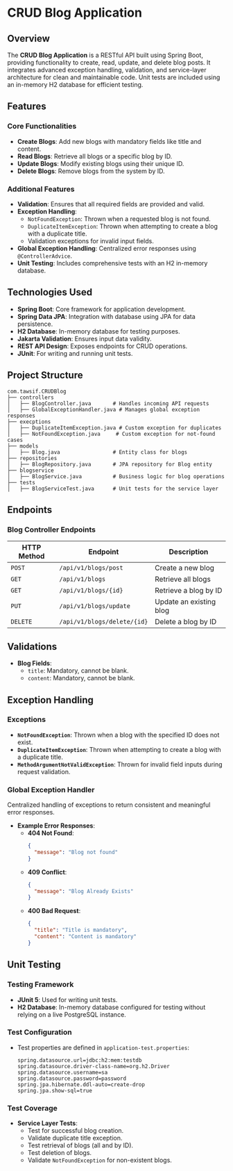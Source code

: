 # CRUD Blog Application

## Overview
The **CRUD Blog Application** is a RESTful API built using Spring Boot, providing functionality to create, read, update, and delete blog posts. It integrates advanced exception handling, validation, and service-layer architecture for clean and maintainable code. Unit tests are included using an in-memory H2 database for efficient testing.

## Features

### Core Functionalities
- **Create Blogs**: Add new blogs with mandatory fields like title and content.
- **Read Blogs**: Retrieve all blogs or a specific blog by ID.
- **Update Blogs**: Modify existing blogs using their unique ID.
- **Delete Blogs**: Remove blogs from the system by ID.

### Additional Features
- **Validation**: Ensures that all required fields are provided and valid.
- **Exception Handling**:
  - `NotFoundException`: Thrown when a requested blog is not found.
  - `DuplicateItemException`: Thrown when attempting to create a blog with a duplicate title.
  - Validation exceptions for invalid input fields.
- **Global Exception Handling**: Centralized error responses using `@ControllerAdvice`.
- **Unit Testing**: Includes comprehensive tests with an H2 in-memory database.

## Technologies Used
- **Spring Boot**: Core framework for application development.
- **Spring Data JPA**: Integration with database using JPA for data persistence.
- **H2 Database**: In-memory database for testing purposes.
- **Jakarta Validation**: Ensures input data validity.
- **REST API Design**: Exposes endpoints for CRUD operations.
- **JUnit**: For writing and running unit tests.

## Project Structure
```
com.tawsif.CRUDBlog
├── controllers
│   ├── BlogController.java       # Handles incoming API requests
│   ├── GlobalExceptionHandler.java # Manages global exception responses
├── execptions
│   ├── DuplicateItemException.java # Custom exception for duplicates
│   ├── NotFoundException.java     # Custom exception for not-found cases
├── models
│   ├── Blog.java                 # Entity class for blogs
├── repositories
│   ├── BlogRepository.java       # JPA repository for Blog entity
├── blogservice
│   ├── BlogService.java          # Business logic for blog operations
├── tests
│   ├── BlogServiceTest.java      # Unit tests for the service layer
```

## Endpoints

### Blog Controller Endpoints
| HTTP Method | Endpoint                 | Description                  |
|-------------|--------------------------|------------------------------|
| `POST`      | `/api/v1/blogs/post`     | Create a new blog            |
| `GET`       | `/api/v1/blogs`          | Retrieve all blogs           |
| `GET`       | `/api/v1/blogs/{id}`     | Retrieve a blog by ID        |
| `PUT`       | `/api/v1/blogs/update`   | Update an existing blog      |
| `DELETE`    | `/api/v1/blogs/delete/{id}` | Delete a blog by ID          |

## Validations
- **Blog Fields**:
  - `title`: Mandatory, cannot be blank.
  - `content`: Mandatory, cannot be blank.

## Exception Handling

### Exceptions
- **`NotFoundException`**: Thrown when a blog with the specified ID does not exist.
- **`DuplicateItemException`**: Thrown when attempting to create a blog with a duplicate title.
- **`MethodArgumentNotValidException`**: Thrown for invalid field inputs during request validation.

### Global Exception Handler
Centralized handling of exceptions to return consistent and meaningful error responses.

- **Example Error Responses**:
  - **404 Not Found**:
    ```json
    {
      "message": "Blog not found"
    }
    ```
  - **409 Conflict**:
    ```json
    {
      "message": "Blog Already Exists"
    }
    ```
  - **400 Bad Request**:
    ```json
    {
      "title": "Title is mandatory",
      "content": "Content is mandatory"
    }
    ```

## Unit Testing

### Testing Framework
- **JUnit 5**: Used for writing unit tests.
- **H2 Database**: In-memory database configured for testing without relying on a live PostgreSQL instance.

### Test Configuration
- Test properties are defined in `application-test.properties`:
  ```properties
  spring.datasource.url=jdbc:h2:mem:testdb
  spring.datasource.driver-class-name=org.h2.Driver
  spring.datasource.username=sa
  spring.datasource.password=password
  spring.jpa.hibernate.ddl-auto=create-drop
  spring.jpa.show-sql=true
  ```

### Test Coverage
- **Service Layer Tests**:
  - Test for successful blog creation.
  - Validate duplicate title exception.
  - Test retrieval of blogs (all and by ID).
  - Test deletion of blogs.
  - Validate `NotFoundException` for non-existent blogs.

